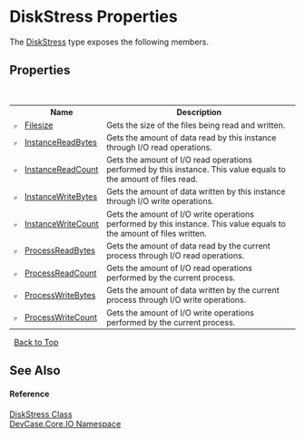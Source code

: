 # DiskStress Properties
 

The <a href="T_DevCase_Core_IO_DiskStress">DiskStress</a> type exposes the following members.


## Properties
&nbsp;<table><tr><th></th><th>Name</th><th>Description</th></tr><tr><td>![Public property](media/pubproperty.gif "Public property")</td><td><a href="P_DevCase_Core_IO_DiskStress_Filesize">Filesize</a></td><td>
Gets the size of the files being read and written.</td></tr><tr><td>![Public property](media/pubproperty.gif "Public property")</td><td><a href="P_DevCase_Core_IO_DiskStress_InstanceReadBytes">InstanceReadBytes</a></td><td>
Gets the amount of data read by this instance through I/O read operations.</td></tr><tr><td>![Public property](media/pubproperty.gif "Public property")</td><td><a href="P_DevCase_Core_IO_DiskStress_InstanceReadCount">InstanceReadCount</a></td><td>
Gets the amount of I/O read operations performed by this instance. This value equals to the amount of files read.</td></tr><tr><td>![Public property](media/pubproperty.gif "Public property")</td><td><a href="P_DevCase_Core_IO_DiskStress_InstanceWriteBytes">InstanceWriteBytes</a></td><td>
Gets the amount of data written by this instance through I/O write operations.</td></tr><tr><td>![Public property](media/pubproperty.gif "Public property")</td><td><a href="P_DevCase_Core_IO_DiskStress_InstanceWriteCount">InstanceWriteCount</a></td><td>
Gets the amount of I/O write operations performed by this instance. This value equals to the amount of files written.</td></tr><tr><td>![Public property](media/pubproperty.gif "Public property")</td><td><a href="P_DevCase_Core_IO_DiskStress_ProcessReadBytes">ProcessReadBytes</a></td><td>
Gets the amount of data read by the current process through I/O read operations.</td></tr><tr><td>![Public property](media/pubproperty.gif "Public property")</td><td><a href="P_DevCase_Core_IO_DiskStress_ProcessReadCount">ProcessReadCount</a></td><td>
Gets the amount of I/O read operations performed by the current process.</td></tr><tr><td>![Public property](media/pubproperty.gif "Public property")</td><td><a href="P_DevCase_Core_IO_DiskStress_ProcessWriteBytes">ProcessWriteBytes</a></td><td>
Gets the amount of data written by the current process through I/O write operations.</td></tr><tr><td>![Public property](media/pubproperty.gif "Public property")</td><td><a href="P_DevCase_Core_IO_DiskStress_ProcessWriteCount">ProcessWriteCount</a></td><td>
Gets the amount of I/O write operations performed by the current process.</td></tr></table>&nbsp;
<a href="#diskstress-properties">Back to Top</a>

## See Also


#### Reference
<a href="T_DevCase_Core_IO_DiskStress">DiskStress Class</a><br /><a href="N_DevCase_Core_IO">DevCase.Core.IO Namespace</a><br />